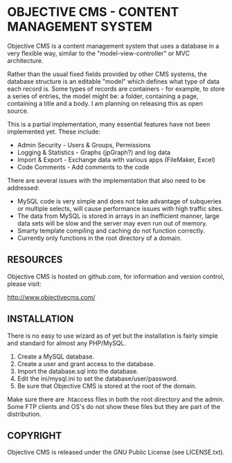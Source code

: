 OBJECTIVE CMS - CONTENT MANAGEMENT SYSTEM
=========================================

Objective CMS is a content management system that uses a database in a
very flexible way, similar to the "model-view-controller" or MVC
architecture.

Rather than the usual fixed fields provided by other CMS systems, the
database structure is an editable "model" which defines what type of
data each record is. Some types of records are containers - for example,
to store a series of entries, the model might be: a folder, containing a
page, containing a title and a body. I am planning on releasing this as
open source.

This is a partial implementation, many essential features have not been
implemented yet. These include:

* Admin Security - Users & Groups, Permissions
* Logging & Statistics - Graphs (jpGraph?) and log data
* Import & Export - Exchange data with various apps (FileMaker, Excel)
* Code Comments - Add comments to the code

There are several issues with the implementation that also need to be
addressed:

* MySQL code is very simple and does not take advantage of subqueries or multiple selects, will cause performance issues with high traffic sites.
* The data from MySQL is stored in arrays in an inefficient manner, large data sets will be slow and the server may even run out of memory.
* Smarty template compiling and caching do not function correctly.
* Currently only functions in the root directory of a domain.


RESOURCES
---------

Objective CMS is hosted on github.com, for information and version control,
please visit:

http://www.objectivecms.com/


INSTALLATION
------------

There is no easy to use wizard as of yet but the installation is fairly
simple and standard for almost any PHP/MySQL.

1. Create a MySQL database.
2. Create a user and grant access to the database.
3. Import the database.sql into the database.
4. Edit the ini/mysql.ini to set the database/user/password.
5. Be sure that Objective CMS is stored at the root of the domain.

Make sure there are .htaccess files in both the root directory and the admin.
Some FTP clients and OS's do not show these files but they are part of the 
distribution.

COPYRIGHT
---------

Objective CMS is released under the GNU Public License (see LICENSE.txt).

